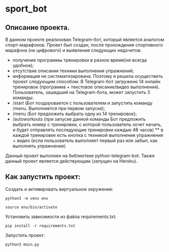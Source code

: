 # sport_bot

## Описание проекта.
В данном проекте реализован Telegram-бот, который является аналогом спорт-марафонов. Проект был создан, после прохождения спортивного марафона (не цифрового) и выявления следующих недочетов:
- получение программы тренировки в разное время(не всегда удобное);
- отсутствие описания техники выполнения упражнений;
- информация не систематизирована.
Поэтому я решила осуществить проект следующим способом:
В Telegram-бот загружено 14 онлайн тренировок (программа + текстовое описание/видео выполнения). Пользователь, зашедший на Telegram-бота, может запустить 3 команды:
- /start (Бот поздоровается с пользователем и запустить команду /menu. Выполняется при первом запуске);
- /menu (Бот предложить выбрать одну из 14 тренировок);
- /autoworkouts (при запуске данной команды Бот предложить выбрать 
номер с тренировки, с которой пользователь хочет начать, и будет отправлять последующие тренировки каждые 48 часов)
** в каждой тренировке есть кнопка с техникой выполнения упражнения + видео (если пользователь выполняет первый раз или забыл, как выполнять упражнение)

Данный проект выполнен на библиотеке python-telegram-bot.
Также данный проект является действующим (запущен на Heroku).

## Как запустить проект: 

Cоздать и активировать виртуальное окружение:
```
python3 -m venv env
```
```
source env/bin/activate
```

Установить зависимости из файла requirements.txt:
```
pip install -r requirements.txt
```
Запустить проект:
```
python3 main.py
```
